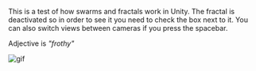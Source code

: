 This is a test of how swarms and fractals work in Unity. The fractal is deactivated so in order to see it you need to check the box next to it. You can also switch views between cameras if you press the spacebar. 

Adjective is <i>"frothy"</i>

![gif](https://media.giphy.com/media/3ohjV4bnVW69lEiLUA/giphy.gif)
